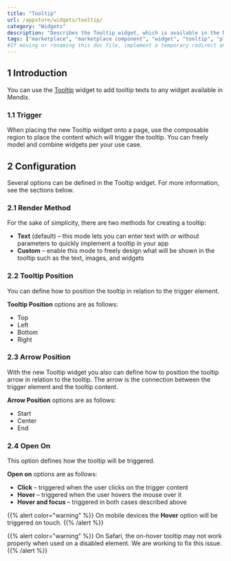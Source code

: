 ```yaml
---
title: "Tooltip"
url: /appstore/widgets/tooltip/
category: "Widgets"
description: "Describes the Tooltip widget, which is available in the Mendix Marketplace."
tags: ["marketplace", "marketplace component", "widget", "tooltip", "platform support"]
#If moving or renaming this doc file, implement a temporary redirect and let the respective team know they should update the URL in the product. See Mapping to Products for more details.
---
```


## 1 Introduction

You can use the [Tooltip](https://marketplace.mendix.com/link/component/119160) widget to add tooltip texts to any widget available in Mendix.

### 1.1 Trigger

When placing the new Tooltip widget onto a page, use the composable region to place the content which will trigger the tooltip. You can freely model and combine widgets per your use case.

## 2 Configuration

Several options can be defined in the Tooltip widget. For more information, see the sections below.

### 2.1 Render Method

For the sake of simplicity, there are two methods for creating a tooltip:

* **Text** (default) – this mode lets you can enter text with or without parameters to quickly implement a tooltip in your app
* **Custom** – enable this mode to freely design what will be shown in the tooltip such as the text, images, and widgets

### 2.2 Tooltip Position

You can define how to position the tooltip in relation to the trigger element.

**Tooltip Position** options are as follows:

* Top
* Left
* Bottom
* Right

### 2.3 Arrow Position

With the new Tooltip widget you also can define how to position the tooltip arrow in relation to the tooltip. The arrow is the connection between the trigger element and the tooltip content.

**Arrow Position** options are as follows:

* Start
* Center
* End

### 2.4 Open On

This option defines how the tooltip will be triggered.

**Open on** options are as follows:

* **Click** – triggered when the user clicks on the trigger content
* **Hover** – triggered when the user hovers the mouse over it
* **Hover and focus** – triggered in both cases described above

{{% alert color="warning" %}}
On mobile devices the **Hover** option will be triggered on touch.
{{% /alert %}}

{{% alert color="warning" %}}
On Safari, the on-hover tooltip may not work properly when used on a disabled element. We are working to fix this issue.
{{% /alert %}}
